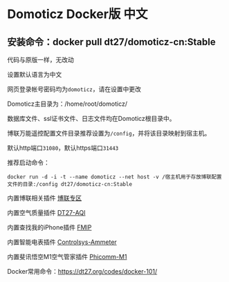 # Domoticz Docker版 中文

## 安装命令：docker pull dt27/domoticz-cn:Stable

代码与原版一样，无改动

设置默认语言为中文

网页登录帐号密码均为`domoticz`，请在设置中更改

Domoticz主目录为：/home/root/domoticz/

数据库文件、ssl证书文件、日志文件均在Domoticz根目录中。

博联万能遥控配置文件目录推荐设置为`/config`，并将该目录映射到宿主机。

默认http端口`31080`，默认https端口`31443`

推荐启动命令：
```
docker run -d -i -t --name domoticz --net host -v /宿主机用于存放博联配置文件的目录:/config dt27/domoticz-cn:Stable
```

内置博联相关插件 [博联专区](https://www.domoticz.cn/forum/viewforum.php?f=33)

内置空气质量插件 [DT27-AQI](https://www.domoticz.cn/forum/viewtopic.php?f=11&t=42)

内置查找我的iPhone插件 [FMIP](https://www.domoticz.cn/forum/viewtopic.php?f=11&t=151)

内置智能电表插件 [Controlsys-Ammeter](https://www.domoticz.cn/forum/viewtopic.php?f=11&t=102)

内置斐讯悟空M1空气管家插件 [Phicomm-M1](https://www.domoticz.cn/forum/viewtopic.php?f=11&t=165)

Docker常用命令：https://dt27.org/codes/docker-101/
